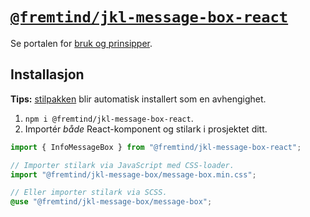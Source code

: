 # [`@fremtind/jkl-message-box-react`](https://jokul.fremtind.no/komponenter/messagebox)

Se portalen for [bruk og prinsipper](https://jokul.fremtind.no/komponenter/messagebox).

## Installasjon

**Tips:** [stilpakken](../message-box/) blir automatisk installert som en avhengighet.

1. `npm i @fremtind/jkl-message-box-react`.
2. Importér _både_ React-komponent og stilark i prosjektet ditt.

```js
import { InfoMessageBox } from "@fremtind/jkl-message-box-react";

// Importer stilark via JavaScript med CSS-loader.
import "@fremtind/jkl-message-box/message-box.min.css";
```

```scss
// Eller importer stilark via SCSS.
@use "@fremtind/jkl-message-box/message-box";
```
